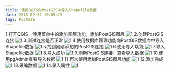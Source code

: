 ```yaml
---
title: 使用QGIS向PostGIS中导入Shapefile数据
date: 2018-02-01 10:05:29
tags: PostGIS
---
```


1.打开QGIS，使用菜单中的添加图层功能，添加PostGIS图层
![1](postgisshapefile/1.png)
2.创建PostGIS连接
![1](postgisshapefile/2.png)
3.测试连接是否正常
![1](postgisshapefile/3.png)
4.使用数据库管理功能向PostGIS数据库中导入Shapefile数据
![1](postgisshapefile/4.png)
5.找到刚刚添加的PostGIS连接
![1](postgisshapefile/5.png)
6.使用导入功能
![1](postgisshapefile/6.png)
7.导入Shapefile数据
![1](postgisshapefile/7.png)
8.导入成功
![1](postgisshapefile/8.png)
9.刷新PostGIS连接，查看导入数据
![1](postgisshapefile/9.png)
10.使用pgAdmin查看导入数据
![1](postgisshapefile/10.png)
11.再次使用添加PostGIS图层功能
![1](postgisshapefile/11.png)
12.添加完成
![1](postgisshapefile/12.png)
13.采编数据
![1](postgisshapefile/13.png)
14.录入属性
![1](postgisshapefile/14.png)
